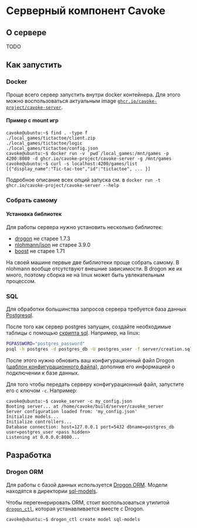 # Серверный компонент Cavoke

## О сервере

TODO

## Как запустить

### Docker

Проще всего сервер запустить внутри docker контейнера. Для этого можно воспользоваться актуальным
image [`ghcr.io/cavoke-project/cavoke-server`](ghcr.io/cavoke-project/cavoke-server).

#### Пример с mount игр

```console
cavoke@ubuntu:~$ find . -type f
./local_games/tictactoe/client.zip
./local_games/tictactoe/logic
./local_games/tictactoe/config.json
cavoke@ubuntu:~$ docker run -v `pwd`/local_games:/mnt/games -p 4200:8080 -d ghcr.io/cavoke-project/cavoke-server -g /mnt/games
cavoke@ubuntu:~$ curl -s localhost:4200/games/list
[{"display_name":"Tic-tac-toe","id":"tictactoe", ... }]
```

<!-- TODO: execution permissions required. Example above will only list games, etc.-->

Подробное описание всех опций запуска см. в `docker run -t ghcr.io/cavoke-project/cavoke-server --help`

### Собрать самому

#### Установка библиотек

Для работы сервера нужно установить несколько библиотек:

- [drogon](https://github.com/drogonframework/drogon) не старее 1.7.3
- [nlohmann/json](https://github.com/nlohmann/json) не старее 3.9.0
- [boost](https://www.boost.org/) не старее 1.71

На своей машине первые две библиотеки проще собрать самому. В nlohmann вообще отсутствуют внешние зависимости. В drogon
же их много, поэтому сборка не на linux может быть увлекательным процессом.

### SQL

Для обработки большинства запросов сервера требуется база данных [Postgresql](https://www.postgresql.org/).

После того как сервер postgres запущен, создайте необходимые таблицы с помощью [скрипта sql](./creation.sql). Например,
на linux:

```bash
PGPASSWORD="postgres_password"
psql -h postgres -d postgres_db -U postgres_user -f server/creation.sql
```

После этого нужно обновить ваш конфигурационный файл Drogon ([шаблон конфигурационного файла](./example_config.json)),
дополнив его информацией о подключении к базе данных.

Для того чтобы передать серверу конфигурационный файл, запустите его с ключом `-c`. Например:

```console
cavoke@ubuntu:~$ cavoke_server -c my_config.json
Booting server... at /home/cavoke/build/server/cavoke_server
Server configuration loaded from: 'my_config.json'
Initialize models...
Initialize controllers...
Database connection: host=127.0.0.1 port=5432 dbname=postgres_db user=postgres_user <pass hidden>
Listening at 0.0.0.0:8080... 
```

## Разработка

### Drogon ORM

Для работы с базой данных
используется [Drogon ORM](https://github.com/drogonframework/drogon/wiki/ENG-08-3-DataBase-ORM). Модели находятся в
директории [sql-models](./sql-models).

Чтобы перегенерировать ORM, стоит воспользоваться утилитой 
[`drogon_ctl`](https://github.com/drogonframework/drogon/wiki/ENG-11-drogon_ctl-Command), которая
устанавливается вместе с Drogon.

```console
cavoke@ubuntu:~$ drogon_ctl create model sql-models
```